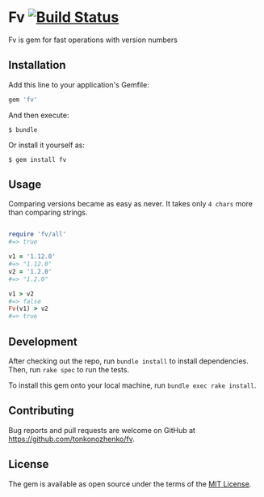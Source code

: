 # Fv [![Build Status](https://travis-ci.org/Tonkonozhenko/fv.svg?branch=master)](https://travis-ci.org/Tonkonozhenko/fv)

Fv is gem for fast operations with version numbers

## Installation

Add this line to your application's Gemfile:

```ruby
gem 'fv'
```

And then execute:

    $ bundle

Or install it yourself as:

    $ gem install fv

## Usage

Comparing versions became as easy as never. It takes only `4 chars` more than comparing strings.

```ruby

require 'fv/all'
#=> true

v1 = '1.12.0'
#=> "1.12.0"
v2 = '1.2.0'
#=> "1.2.0"

v1 > v2
#=> false
Fv(v1) > v2
#=> true


```

## Development

After checking out the repo, run `bundle install` to install dependencies. Then, run `rake spec` to run the tests.

To install this gem onto your local machine, run `bundle exec rake install`. 

<!-- Comment for releasing: -->
<!-- To release a new version, update the version number in `version.rb`, and then run `bundle exec rake release`, which will create a git tag for the version, push git commits and tags, and push the `.gem` file to [rubygems.org](https://rubygems.org). -->

## Contributing

Bug reports and pull requests are welcome on GitHub at https://github.com/tonkonozhenko/fv.


## License

The gem is available as open source under the terms of the [MIT License](http://opensource.org/licenses/MIT).

